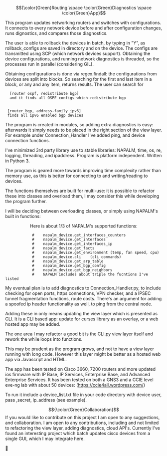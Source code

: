 



$${\color{Green}Routing \space \color{Green}Diagnostics \space \color{Green}App}$$

This program updates networking routers and switches with configurations. It connects to every network device before and after configuration changes, runs dignostics, and compares those diagnostics. 

The user is able to rollback the devices in batch, by typing in "Y", as rollback_configs are saved in directory and on the device. The configs
are transmitted using SCP (which network devices support). Obtaining the device configurations, and running network diagnostics is threaded,
so the processes run in parallel (considering GIL). 

Obtaining configurations is done via regex.findall: the configurations from devices are split into blocks. So searching for the first and last item in a block, or any and any item,  returns results. The user can search for  

     
      [router ospf, redistribute bgp]  
      and it finds all OSPF configs which redistribute bgp
 
       
     [router bgp, address-family ipv6]
     finds all ipv6 enabled bgp devices





    
The program is created in modules, so adding extra diagnostics is easy: afterwards it simply needs to be placed in the right section of the view layer. For example under Connection_Handler I've added ping, and device connection functions.



I've minimized 3rd party library use to stable libraries: NAPALM, time, os, re, logging, threading, and ipaddress.
Program is platform independent. Written in Python 3.

The program is geared more towards improving time complexity rather than memory use, as this is better for connecting to and writing/reading to devices.



The functions themselves are built for multi-use: it is possible to refactor these into classes and overload them, I may consider this while developing the program further.


I will be deciding between overloading classes, or simply using NAPALM's built in functions: 
<p align="center">
Here is about 1/3 of NAPALM's supported functions:  
  
                #    napalm_device.get_interfaces_counters  
                #    napalm_device.get_interfaces  
                #    napalm_device.get_interfaces_ip  
                #    napalm_device.get_facts  
                #    napalm_device.get_environment (temp, fan speed, cpu)  
                #    napalm_device.cli    (cli commands)  
                #    napalm_device.get_arp_table  
                #    napalm_device.get_bgp_config  
                #    napalm_device.get_bgp_neighbors  
                #    NAPALM includes about triple the fucntions I've listed  
                
</p>


My eventual plan is to add diagnostics to Connection_Handler.py, to include checking for open ports, https connections, VPN checker, and a IPSEC tunnel fragmentation functions, route costs. There's an argument for adding a spoofed ip header functionality as well, to ping from the central node.

Adding these in only means updating the view layer which is presented as CLI.
It is a CLI based app: update for curses library as an overlay, or a web hosted app may be added.

The one area I may refactor a good bit is the CLI.py view layer itself and rework the while loops into functions.


This may be prudent as the program grows, and not to have a view layer running with long code. However this layer might be better as a hosted web app via Javascript and HTML.



The app has been tested on Cisco 3660, 7200 routers  and more updated ios firmware with IP Base, IP Services, Enterprise Base, and Advanced Enterprise Services. It has been tested on both a GNS3 and a CCIE level eve-ng lab with about 50 devices:  (https://ccie4all.wordpress.com/)


To run it include a device_list.txt file in your code directory with device user, pass ,secret, ip_address (see example).

$${\color{Green}Collaboration}$$
If you would like to contribute on this  project I am open to any suggestions, and collaboration.
I am open to any contributions, including and not limited to refactoring the view layer, adding diagnostics, cloud API's.
Currently I've found an interesting project which batch updates cisco devices from a single GUI, which I may integrate here.



🤗
